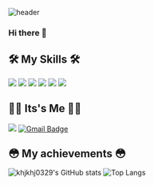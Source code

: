 
![header](https://capsule-render.vercel.app/api?type=wave&color=auto&height=300&section=header&text=효정%20GitHub&fontSize=80)

### Hi there 👋   

## 🛠 My Skills 🛠
<img src="https://img.shields.io/badge/HTML5-E34F26?style=flat-square&logo=HTML5&logoColor=white"/></a>
<img src="https://img.shields.io/badge/CSS3-1572B6?style=flat-square&logo=CSS3&logoColor=white"/></a> 
<img src="https://img.shields.io/badge/Android Studio-3DDC84?style=flat-square&logo=Android&logoColor=white"/></a>
<img src="https://img.shields.io/badge/Amazon AWS-232F3E?style=flat-square&logo=Amazon%20AWS&logoColor=white"/></a>
<img src="https://img.shields.io/badge/Python-3766AB?style=flat-square&logo=Python&logoColor=white"/></a> 
<img src="https://img.shields.io/badge/Java-007396?style=flat-square&logo=Java&logoColor=white"/></a> 
</p>


## 👧🏻 Its's Me 👧🏻
<a href="https://www.instagram.com/hyojung_yi/"><img src="https://img.shields.io/badge/Instagram-E4405F?style=flat-square&logo=Instagram&logoColor=white&link=https://www.instagram.com/woo0_hooo/"/></a>
[![Gmail Badge](https://img.shields.io/badge/Gmail-d14836?style=flat-square&logo=Gmail&logoColor=white&link=mailto:khjkhj0329@gmail.com)](mailto:khjkhj0329@gmail.com)

## 😳 My achievements 😳
![khjkhj0329's GitHub stats](https://github-readme-stats.vercel.app/api?username=khjkhj0329&show_icons=true&theme=cobalt)
![Top Langs](https://github-readme-stats.vercel.app/api/top-langs/?username=khjkhj0329&layout=compact&theme=tokyonight)




   

